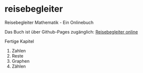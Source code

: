 # reisebegleiter
Reisebegleiter Mathematik - Ein Onlinebuch

Das Buch ist über Github-Pages zugänglich:
[Reisebegleiter online](https://bardeli.github.io/reisebegleiter)

Fertige Kapitel
1. Zahlen
2. Reste
3. Graphen
4. Zählen
